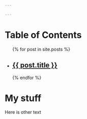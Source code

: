 ```yaml
---

---
```


# Table of Contents
<ul>
  {% for post in site.posts %}
    <li>
      <h2><a href="{{site.baseurl}}{{ post.url }}">{{ post.title }}</a></h2>
    </li>
  {% endfor %}
</ul>

# My stuff
Here is other text
